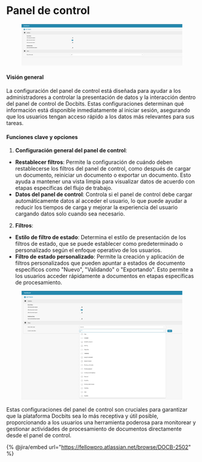 # Panel de control

<figure><img src="../../../.gitbook/assets/Bildschirmfoto 2024-05-08 um 10.23.17.png" alt=""><figcaption></figcaption></figure>

#### Visión general

La configuración del panel de control está diseñada para ayudar a los administradores a controlar la presentación de datos y la interacción dentro del panel de control de Docbits. Estas configuraciones determinan qué información está disponible inmediatamente al iniciar sesión, asegurando que los usuarios tengan acceso rápido a los datos más relevantes para sus tareas.

#### Funciones clave y opciones

1. **Configuración general del panel de control**:
* **Restablecer filtros**: Permite la configuración de cuándo deben restablecerse los filtros del panel de control, como después de cargar un documento, reiniciar un documento o exportar un documento. Esto ayuda a mantener una vista limpia para visualizar datos de acuerdo con etapas específicas del flujo de trabajo.
* **Datos del panel de control**: Controla si el panel de control debe cargar automáticamente datos al acceder el usuario, lo que puede ayudar a reducir los tiempos de carga y mejorar la experiencia del usuario cargando datos solo cuando sea necesario.
2. **Filtros**:
* **Estilo de filtro de estado**: Determina el estilo de presentación de los filtros de estado, que se puede establecer como predeterminado o personalizado según el enfoque operativo de los usuarios.
* **Filtro de estado personalizado**: Permite la creación y aplicación de filtros personalizados que pueden apuntar a estados de documento específicos como "Nuevo", "Validando" o "Exportando". Esto permite a los usuarios acceder rápidamente a documentos en etapas específicas de procesamiento.

<figure><img src="../../../.gitbook/assets/Bildschirmfoto 2024-05-08 um 10.23.48.png" alt=""><figcaption></figcaption></figure>

Estas configuraciones del panel de control son cruciales para garantizar que la plataforma Docbits sea lo más receptiva y útil posible, proporcionando a los usuarios una herramienta poderosa para monitorear y gestionar actividades de procesamiento de documentos directamente desde el panel de control.

{% @jira/embed url="https://fellowpro.atlassian.net/browse/DOCB-2502" %}
